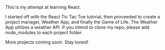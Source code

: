This is my attempt at learning React.

I started off with the React Tic Tac Toe tutorial, then proceeded to create a project manager, Weather App, and finally the Game of Life. The Weather App utilizes a weather API. If you intend to clone my repo, please add node_modules to each project folder.

More projects coming soon. Stay tuned!
